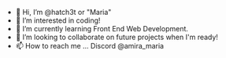 - 👋 Hi, I’m @hatch3t or "Maria"
- 👀 I’m interested in coding!
- 🌱 I’m currently learning Front End Web Development.
- 💞️ I’m looking to collaborate on future projects when I'm ready!
- 📫 How to reach me ... Discord @amira_maria

<!---
hatch3t/hatch3t is a ✨ special ✨ repository because its `README.md` (this file) appears on your GitHub profile.
You can click the Preview link to take a look at your changes.
--->

